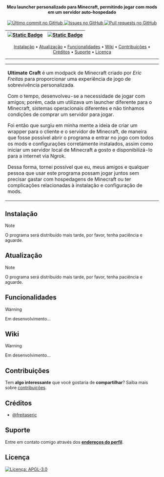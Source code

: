 <!-- <h1 align="center">
  <br>
  <a href="https://github.com/ArmynC/ArminC-AutoExec/archive/master.zip"><img src="https://raw.githubusercontent.com/ArmynC/ArminC-AutoExec/master/arminc_autoexec.svg" alt="ArminC AutoExec"></a>
</h1> -->

<h4 align="center">Meu launcher personalizado para Minecraft, permitindo jogar com mods em um servidor auto-hospedado</h4>

<p align="center">
    <a href="https://github.com/ArmynC/ArminC-AutoExec/commits/master">
    <img src="https://img.shields.io/github/last-commit/ArmynC/ArminC-AutoExec.svg?style=flat-square&logo=github&logoColor=white"
         alt="Último commit no GitHub">
    <a href="https://github.com/ArmynC/ArminC-AutoExec/issues">
    <img src="https://img.shields.io/github/issues-raw/ArmynC/ArminC-AutoExec.svg?style=flat-square&logo=github&logoColor=white"
         alt="Issues no GitHub">
    <a href="https://github.com/ArmynC/ArminC-AutoExec/pulls">
    <img src="https://img.shields.io/github/issues-pr-raw/ArmynC/ArminC-AutoExec.svg?style=flat-square&logo=github&logoColor=white"
         alt="Pull requests no GitHub">
</p>

<div align="right">

| [![Static Badge](https://img.shields.io/badge/%F0%9F%87%A7%F0%9F%87%B7-Portugu%C3%AAs-789)](./README.pt.md) | [![Static Badge](https://img.shields.io/badge/%F0%9F%87%BA%F0%9F%87%B8-English-789)](./README.md) |
|-------------------------------------------------------------------------------------------------------------|---------------------------------------------------------------------------------------------------|

</div>
      
<p align="center">
  <a href="#instalacao">Instalação</a> •
  <a href="#atualizacao">Atualização</a> •
  <a href="#funcionalidades">Funcionalidades</a> •
  <a href="#wiki">Wiki</a> •
  <a href="#contribuicoes">Contribuições</a> •
  <a href="#creditos">Créditos</a> •
  <a href="#suporte">Suporte</a> •
  <a href="#licenca">Licença</a>
</p>

---

<table>
<tr>
<td>
  
**Ultimate Craft** é um modpack de Minecraft criado por _Eric Freitas_ para proporcionar uma experiência de jogo de sobrevivência personalizada.

Com o tempo, desenvolveu-se a necessidade de jogar com amigos; porém, cada um utilizava um launcher diferente para o Minecraft, sistemas operacionais diferentes e não tínhamos condições de comprar um servidor para jogar.

Foi então que surgiu em minha mente a ideia de criar um wrapper para o cliente e o servidor de Minecraft, de maneira que fosse possível abrir o programa e entrar no jogo com todos os mods e configurações corretamente instalados, assim como iniciar um servidor local de Minecraft a gosto e disponibilizá-lo para a internet via Ngrok.

Dessa forma, tornei possível que eu, meus amigos e qualquer pessoa que usar este programa possam jogar juntos sem precisar gastar com hospedagens de Minecraft ou ter complicações relacionadas à instalação e configuração de mods.

</td>
</tr>
</table>

## Instalação
        
> [!NOTE]  
> O programa será distribuído mais tarde, por favor, tenha paciência e aguarde.

## Atualização

> [!NOTE]  
> O programa será distribuído mais tarde, por favor, tenha paciência e aguarde.

## Funcionalidades

> [!WARNING]  
> Em desenvolvimento...

## Wiki

> [!WARNING]  
> Em desenvolvimento...

## Contribuições

Tem **algo interessante** que você gostaria de **compartilhar**? Saiba mais sobre [contribuições](./CONTRIBUTING.md).

## Créditos

- [@freitaseric](https://github.com/freitaseric)

## Suporte

Entre em contato comigo através dos **[endereços do perfil](https://github.com/freitaseric)**.

## Licença

[![Licença: APGL-3.0](https://img.shields.io/github/license/freitaseric/uc-launcher)](./LICENSE)
